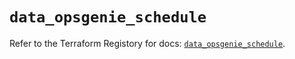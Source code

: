 # `data_opsgenie_schedule`

Refer to the Terraform Registory for docs: [`data_opsgenie_schedule`](https://registry.terraform.io/providers/opsgenie/opsgenie/0.6.33/docs/data-sources/schedule).
